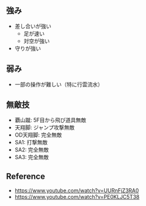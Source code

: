 ## 強み

- 差し合いが強い
  - 足が速い
  - 対空が強い
- 守りが強い

## 弱み

- 一部の操作が難しい（特に行雲流水）

## 無敵技

- 覇山蹴: 5F目から飛び道具無敵
- 天翔脚: ジャンプ攻撃無敵
- OD天翔脚: 完全無敵
- SA1: 打撃無敵
- SA2: 完全無敵
- SA3: 完全無敵

## Reference

- https://www.youtube.com/watch?v=UURnFjZ3RA0
- https://www.youtube.com/watch?v=PE0KLJC5T38
